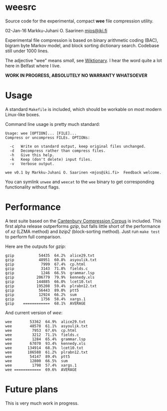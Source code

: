 weesrc
======

Source code for the experimental, compact **wee** file compression utility.

02-Jan-16  Markku-Juhani O. Saarinen  <mjos@iki.fi>

Experimental file compression is based on binary arithmetic coding (BAC), 
bigram byte Markov model, and block sorting dictionary search.
Codebase still under 1000 lines.

The adjective "wee" means *small*, see 
[Wiktionary](https://en.wiktionary.org/wiki/wee#Adjective).
I hear the word quite a lot here in Belfast where I live.


**WORK IN PROGRESS, ABSOLUTELY NO WARRANTY WHATSOEVER**

# Usage

A standard `Makefile` is included, which should be workable on most
modern Linux-like boxes. 

Command line usage is pretty much standard:
```
Usage: wee [OPTION]... [FILE]...
Compress or uncompress FILEs. OPTIONs:

  -c   Write on standard output, keep original files unchanged.
  -d   Decompress rather than compress files.
  -h   Give this help.
  -k   Keep (don't delete) input files.
  -v   Verbose output.

wee v0.1 by Markku-Juhani O. Saarinen <mjos@iki.fi>  Feedback welcome.
```
You can symlink `unwee` and `weecat` to the 
`wee` binary to get corresponding functionality without flags.

# Performance

A test suite based on the 
[Cantenbury Compression Corpus](http://corpus.canterbury.ac.nz/) is included.
This first alpha release outperforms *gzip*, but falls little short of the
performance of *xz* (LZMA method) and *bzip2* (block-sorting method).
Just run `make test` to perform full comparison.

Here are the outputs for *gzip*:
```
gzip	       54435  64.2%  alice29.txt
gzip	       48951  60.8%  asyoulik.txt
gzip	        7999  67.4%  cp.html
gzip	        3143  71.8%  fields.c
gzip	        1246  66.5%  grammar.lsp
gzip	      206779  79.9%  kennedy.xls
gzip	      144885  66.0%  lcet10.txt
gzip	      195208  59.4%  plrabn12.txt
gzip	       56443  89.0%  ptt5
gzip	       12924  66.2%  sum
gzip	        1756  58.4%  xargs.1
gzip	============  68.1%  AVERAGE
```

And current version of *wee*:
```
wee	       53362  64.9%  alice29.txt
wee	       48578  61.1%  asyoulik.txt
wee	        7953  67.6%  cp.html
wee	        3212  71.1%  fields.c
wee	        1284  65.4%  grammar.lsp
wee	       67070  93.4%  kennedy.xls
wee	      134914  68.3%  lcet10.txt
wee	      186588  61.2%  plrabn12.txt
wee	       54147  89.4%  ptt5
wee	       12800  66.5%  sum
wee	        1798  57.4%  xargs.1
wee	============  69.6%  AVERAGE
```

# Future plans

This is very much work in progress.
